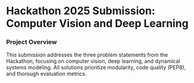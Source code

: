 # Hackathon 2025 Submission: Computer Vision and Deep Learning

### Project Overview
This submission addresses the three problem statements from the Hackathon, focusing on computer vision, deep learning, and dynamical systems modeling. All solutions prioritize modularity, code quality (PEP8), and thorough evaluation metrics.